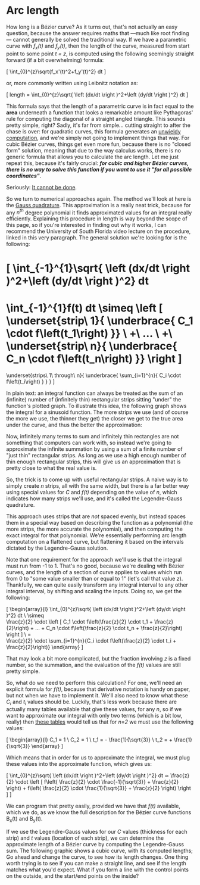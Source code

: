 # Arc length

How long is a Bézier curve? As it turns out, that's not actually an easy question, because the answer requires maths that —much like root finding— cannot generally be solved the traditional way. If we have a parametric curve with *f<sub>x</sub>(t)* and *f<sub>y</sub>(t)*, then the length of the curve, measured from start point to some point *t = z*, is computed using the following seemingly straight forward (if a bit overwhelming) formula:

\[
  \int_{0}^{z}\sqrt{f_x'(t)^2+f_y'(t)^2} dt
\]

or, more commonly written using Leibnitz notation as:

\[
  length = \int_{0}^{z}\sqrt{ \left (dx/dt \right )^2+\left (dy/dt \right )^2} dt
\]

This formula says that the length of a parametric curve is in fact equal to the **area** underneath a function that looks a remarkable amount like Pythagoras' rule for computing the diagonal of a straight angled triangle. This sounds pretty simple, right? Sadly, it's far from simple... cutting straight to after the chase is over: for quadratic curves, this formula generates an [unwieldy computation](http://www.wolframalpha.com/input/?i=antiderivative+for+sqrt((2*(1-t)*t*B+%2B+t%5E2*C)%27%5E2+%2B+(2*(1-t)*t*E)%27%5E2)&incParTime=true), and we're simply not going to implement things that way. For cubic Bézier curves, things get even more fun, because there is no "closed form" solution, meaning that due to the way calculus works, there is no generic formula that allows you to calculate the arc length. Let me just repeat this, because it's fairly crucial: ***for cubic and higher Bézier curves, there is no way to solve this function if you want to use it "for all possible coordinates"***.

Seriously: [It cannot be done](https://en.wikipedia.org/wiki/Abel%E2%80%93Ruffini_theorem).

So we turn to numerical approaches again. The method we'll look at here is the [Gauss quadrature](http://www.youtube.com/watch?v=unWguclP-Ds&feature=BFa&list=PLC8FC40C714F5E60F&index=1). This approximation is a really neat trick, because for any *n<sup>th</sup>* degree polynomial it finds approximated values for an integral really efficiently. Explaining this procedure in length is way beyond the scope of this page, so if you're interested in finding out why it works, I can recommend the University of South Florida video lecture on the procedure, linked in this very paragraph. The general solution we're looking for is the following:

\[
  \int_{-1}^{1}\sqrt{ \left (dx/dt \right )^2+\left (dy/dt \right )^2} dt
  =
  \int_{-1}^{1}f(t) dt
  \simeq
  \left [
    \underset{strip\ 1}{ \underbrace{ C_1 \cdot f\left(t_1\right) }}
    \ +\ ...
    \ +\ \underset{strip\ n}{ \underbrace{ C_n \cdot f\left(t_n\right) }}
  \right ]
  =
  \underset{strips\ 1\ through\ n}{
    \underbrace{
      \sum_{i=1}^{n}{
        C_i \cdot f\left(t_i\right)
      }
    }
  }
\]

In plain text: an integral function can always be treated as the sum of an (infinite) number of (infinitely thin) rectangular strips sitting "under" the function's plotted graph. To illustrate this idea, the following graph shows the integral for a sinusoid function. The more strips we use (and of course the more we use, the thinner they get) the closer we get to the true area under the curve, and thus the better the approximation:

<div className="figure">
  <Graphic inline={true} static={true} title="A function's approximated integral" setup={this.setup} draw={this.drawCoarseIntegral}/>
  <Graphic inline={true} static={true} title="A better approximation" setup={this.setup} draw={this.drawFineIntegral}/>
  <Graphic inline={true} static={true} title="An even better approximation" setup={this.setup} draw={this.drawSuperFineIntegral}/>
</div>

Now, infinitely many terms to sum and infinitely thin rectangles are not something that computers can work with, so instead we're going to approximate the infinite summation by using a sum of a finite number of "just thin" rectangular strips. As long as we use a high enough number of thin enough rectangular strips, this will give us an approximation that is pretty close to what the real value is.

So, the trick is to come up with useful rectangular strips. A naive way is to simply create *n* strips, all with the same width, but there is a far better way using special values for *C* and *f(t)* depending on the value of *n*, which indicates how many strips we'll use, and it's called the Legendre-Gauss quadrature.

This approach uses strips that are *not* spaced evenly, but instead spaces them in a special way based on describing the function as a polynomial (the more strips, the more accurate the polynomial), and then computing the exact integral for that polynomial. We're essentially performing arc length computation on a flattened curve, but flattening it based on the intervals dictated by the Legendre-Gauss solution.

<div className="note">

Note that one requirement for the approach we'll use is that the integral must run from -1 to 1. That's no good, because we're dealing with Bézier curves, and the length of a section of curve applies to values which run from 0 to "some value smaller than or equal to 1" (let's call that value *z*). Thankfully, we can quite easily transform any integral interval to any other integral interval, by shifting and scaling the inputs. Doing so, we get the following:

\[
\begin{array}{l}
  \int_{0}^{z}\sqrt{ \left (dx/dt \right )^2+\left (dy/dt \right )^2} dt
  \\
  \simeq \
  \frac{z}{2} \cdot \left [ C_1 \cdot f\left(\frac{z}{2} \cdot t_1 + \frac{z}{2}\right)
                            + ...
                            + C_n \cdot f\left(\frac{z}{2} \cdot t_n + \frac{z}{2}\right)
                    \right ]
  \\
  = \
  \frac{z}{2} \cdot \sum_{i=1}^{n}{C_i \cdot f\left(\frac{z}{2} \cdot t_i + \frac{z}{2}\right)}
\end{array}
\]

That may look a bit more complicated, but the fraction involving *z* is a fixed number, so the summation, and the evaluation of the *f(t)* values are still pretty simple.

So, what do we need to perform this calculation? For one, we'll need an explicit formula for *f(t)*, because that derivative notation is handy on paper, but not when we have to implement it. We'll also need to know what these *C<sub>i</sub>* and *t<sub>i</sub>* values should be. Luckily, that's less work because there are actually many tables available that give these values, for any *n*, so if we want to approximate our integral with only two terms (which is a bit low, really) then [these tables](legendre-gauss.html) would tell us that for *n=2* we must use the following values:

\[
\begin{array}{l}
C_1 = 1 \\
C_2 = 1 \\
t_1 = - \frac{1}{\sqrt{3}} \\
t_2 = + \frac{1}{\sqrt{3}}
\end{array}
\]

Which means that in order for us to approximate the integral, we must plug these values into the approximate function, which gives us:

\[
\int_{0}^{z}\sqrt{ \left (dx/dt \right )^2+\left (dy/dt \right )^2} dt
≃
\frac{z}{2} \cdot \left [ f\left( \frac{z}{2} \cdot \frac{-1}{\sqrt{3}} + \frac{z}{2} \right)
              + f\left( \frac{z}{2} \cdot \frac{1}{\sqrt{3}} + \frac{z}{2} \right)
          \right ]
\]

We can program that pretty easily, provided we have that *f(t)* available, which we do, as we know the full description for the Bézier curve functions B<sub>x</sub>(t) and B<sub>y</sub>(t).

</div>

If we use the Legendre-Gauss values for our *C* values (thickness for each strip) and *t* values (location of each strip), we can determine the approximate length of a Bézier curve by computing the Legendre-Gauss sum. The following graphic shows a cubic curve, with its computed lengths; Go ahead and change the curve, to see how its length changes. One thing worth trying is to see if you can make a straight line, and see if the length matches what you'd expect. What if you form a line with the control points on the outside, and the start/end points on the inside?

<Graphic title="Arc length for a Bézier curve" setup={this.setupCurve} draw={this.drawCurve}/>
